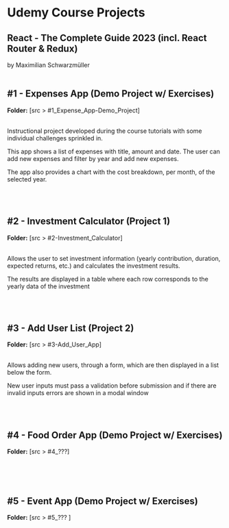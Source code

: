 <h1>Udemy Course Projects</h1> 
<h2>React - The Complete Guide 2023 (incl. React Router & Redux) </h2>by Maximilian Schwarzmüller
<br>
<br>
<h2> #1 - Expenses App (Demo Project w/ Exercises) </h2>
<strong>Folder:</strong> [src > #1_Expense_App-Demo_Project]
<br><br>
<p>Instructional project developed during the course tutorials with some individual challenges sprinkled in.</p>
<p>This app shows a list of expenses with title, amount and date. The user can add new expenses and filter by year and add new expenses.</p>
<p>The app also provides a chart with the cost breakdown, per month, of the selected year.</p>

<br><br>
<h2> #2 - Investment Calculator (Project 1) </h2>
<strong>Folder:</strong> [src > #2-Investment_Calculator]
<br><br>
<p>Allows the user to set investment information (yearly contribution, duration, expected returns, etc.) and calculates the investment results.</p>
<p>The results are displayed in a table where each row corresponds to the yearly data of the investment</p>


<br><br>
<h2> #3 - Add User List (Project 2) </h2>
<strong>Folder:</strong> [src > #3-Add_User_App]
<br><br>
<p>Allows adding new users, through a form, which are then displayed in a list below the form.</p>
<p>New user inputs must pass a validation before submission and if there are invalid inputs errors are shown in a modal window</p>


<br><br>
<h2> #4 - Food Order App (Demo Project w/ Exercises) </h2>
<strong>Folder:</strong> [src > #4_???]
<br><br>


<br><br>
<h2> #5 - Event App (Demo Project w/ Exercises) </h2>
<strong>Folder:</strong> [src > #5_??? ]
<br><br>
